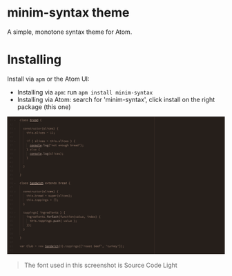 # minim-syntax theme

A simple, monotone syntax theme for Atom.

# Installing

Install via `apm` or the Atom UI:

* Installing via `apm`: run  `apm install minim-syntax`
* Installing via Atom: search for 'minim-syntax', click install on the right package (this one)

![A screenshot of your theme](./javascript.png)

> The font used in this screenshot is Source Code Light
